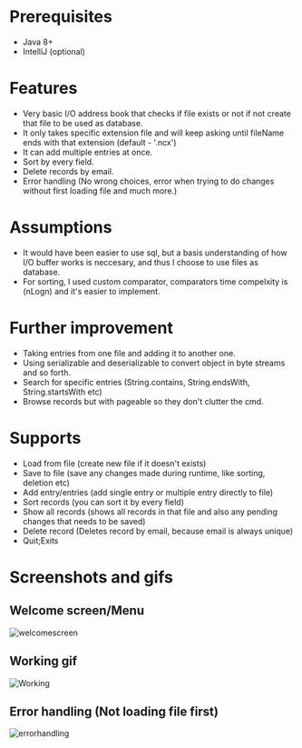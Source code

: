 # Prerequisites
- Java 8+
- IntelliJ (optional)

# Features
- Very basic I/O address book that checks if file exists or not if not create that file to be used as database.
- It only takes specific extension file and will keep asking until fileName ends with that extension (default - '.ncx')
- It can add multiple entries at once.
- Sort by every field.
- Delete records by email.
- Error handling (No wrong choices, error when trying to do changes without first loading file and much more.)


# Assumptions
- It would have been easier to use sql, but a basis understanding of how I/O buffer works is neccesary, and thus I choose to use files as database.
- For sorting, I used custom comparator, comparators time compelxity is (nLogn) and it's easier to implement.

# Further improvement
- Taking entries from one file and adding it to another one.
- Using serializable and deserializable to convert object in byte streams and so forth.
- Search for specific entries (String.contains, String.endsWith, String.startsWith etc)
- Browse records but with pageable so they don't clutter the cmd.


# Supports
- Load from file (create new file if it doesn't exists)
- Save to file (save any changes made during runtime, like sorting, deletion etc)
- Add entry/entries (add single entry or multiple entry directly to file)
- Sort records (you can sort it by every field)
- Show all records (shows all records in that file and also any pending changes that needs to be saved)
- Delete record (Deletes record by email, because email is always unique)
- Quit;Exits

# Screenshots and gifs
## Welcome screen/Menu
![welcomescreen](https://user-images.githubusercontent.com/6762915/149003894-4ebbaad8-234c-43e9-b80a-906030f9ed28.png)

## Working gif
![Working]()

## Error handling (Not loading file first)
![errorhandling](http://200.showy.life:6969/k1XImtW1bM.gif)





